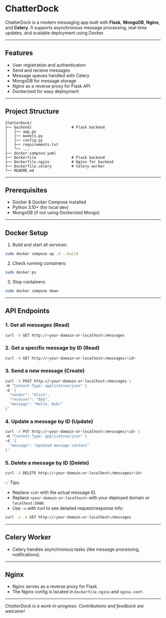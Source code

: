 # ChatterDock

ChatterDock is a modern messaging app built with **Flask**, **MongoDB**, **Nginx**, and **Celery**.
It supports asynchronous message processing, real-time updates, and scalable deployment using Docker.

---

## Features

* User registration and authentication
* Send and receive messages
* Message queues handled with Celery
* MongoDB for message storage
* Nginx as a reverse proxy for Flask API
* Dockerized for easy deployment

---

## Project Structure

```
ChatterDock/
├── backend/                  # Flask backend
│   ├── app.py
│   ├── models.py
│   ├── config.py
│   ├── requirements.txt
│   └── ...
├── docker-compose.yaml
├── Dockerfile                # Flask backend
├── Dockerfile.nginx          # Nginx for backend
├── Dockerfile.celery         # Celery worker
└── README.md
```

---

## Prerequisites

* Docker & Docker Compose installed
* Python 3.10+ (for local dev)
* MongoDB (if not using Dockerized Mongo)

---

## Docker Setup

1. Build and start all services:

```bash
sudo docker compose up -d --build
```

2. Check running containers:

```bash
sudo docker ps
```

3. Stop containers:

```bash
sudo docker compose down
```

---

## API Endpoints

### 1. Get all messages (Read)

```bash
curl -X GET http://<your-domain-or-localhost>/messages
```

### 2. Get a specific message by ID (Read)

```bash
curl -X GET http://<your-domain-or-localhost>/messages/<id>
```

### 3. Send a new message (Create)

```bash
curl -X POST http://<your-domain-or-localhost>/messages \
-H "Content-Type: application/json" \
-d '{
  "sender": "Alice",
  "receiver": "Bob",
  "message": "Hello, Bob!"
}'
```

### 4. Update a message by ID (Update)

```bash
curl -X PUT http://<your-domain-or-localhost>/messages/<id> \
-H "Content-Type: application/json" \
-d '{
  "message": "Updated message content"
}'
```

### 5. Delete a message by ID (Delete)

```bash
curl -X DELETE http://<your-domain-or-localhost>/messages/<id>
```

✅ Tips:

* Replace `<id>` with the actual message ID.
* Replace `<your-domain-or-localhost>` with your deployed domain or `localhost:5000`.
* Use `-v` with curl to see detailed request/response info:

```bash
curl -v -X GET http://<your-domain-or-localhost>/messages
```

---

## Celery Worker

* Celery handles asynchronous tasks (like message processing, notifications).
---

## Nginx

* Nginx serves as a reverse proxy for Flask.
* The Nginx config is located in `Dockerfile.nginx` and `nginx.conf`.

---

*ChatterDock is a work-in-progress. Contributions and feedback are welcome!*
